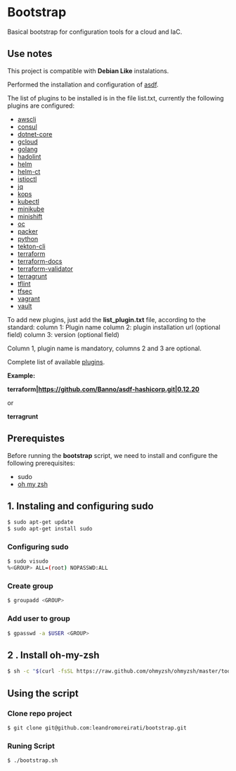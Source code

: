 # Bootstrap
Basical bootstrap for configuration tools for a cloud and IaC.

## Use notes
This project is compatible with **Debian Like** instalations.

Performed the installation and configuration of [asdf](https://asdf-vm.com/#/core-manage-asdf).

The list of plugins to be installed is in the file list.txt, currently the following plugins are configured:

* [awscli](https://github.com/MetricMike/asdf-awscli)
* [consul](https://github.com/asdf-community/asdf-hashicorp)
* [dotnet-core](https://github.com/emersonsoares/asdf-dotnet-core)
* [gcloud](https://github.com/jthegedus/asdf-gcloud)
* [golang](https://github.com/kennyp/asdf-golang)
* [hadolint](https://github.com/looztra/asdf-hadolint)
* [helm](Helm)
* [helm-ct](https://github.com/tablexi/asdf-helm-ct)
* [istioctl](https://github.com/rafik8/asdf-istioctl)
* [jq](https://github.com/focused-labs/asdf-jq)
* [kops](https://github.com/Antiarchitect/asdf-kops)
* [kubectl](https://github.com/Banno/asdf-kubectl)
* [minikube](https://github.com/alvarobp/asdf-minikube)
* [minishift](https://github.com/sqtran/asdf-minishift)
* [oc](https://github.com/sqtran/asdf-oc)
* [packer](https://github.com/asdf-community/asdf-hashicorp)
* [python](https://github.com/danhper/asdf-python)
* [tekton-cli](https://github.com/johnhamelink/asdf-tekton-cli)
* [terraform](https://github.com/asdf-community/asdf-hashicorp)
* [terraform-docs](https://github.com/looztra/asdf-terraform-docs)
* [terraform-validator](https://github.com/looztra/asdf-terraform-validator)
* [terragrunt](https://github.com/lotia/asdf-terragrunt)
* [tflint](https://github.com/skyzyx/asdf-tflint)
* [tfsec](https://github.com/woneill/asdf-tfsec)
* [vagrant](https://github.com/asdf-community/asdf-hashicorp)
* [vault](https://github.com/asdf-community/asdf-hashicorp)

To add new plugins, just add the **list_plugin.txt** file, according to the standard:
column 1: Plugin name
column 2: plugin installation url (optional field)
column 3: version (optional field)

Column 1, plugin name is mandatory, columns 2 and 3 are optional.

Complete list of available [plugins](https://github.com/asdf-vm/asdf-plugins).

**Example:**

**terraform|https://github.com/Banno/asdf-hashicorp.git|0.12.20**

or

**terragrunt**

## Prerequistes
Before running the **bootstrap** script, we need to install and configure the following prerequisites:

* sudo
* [oh my zsh](https://ohmyz.sh/#install)

## 1. Instaling and configuring sudo

```bash
$ sudo apt-get update
$ sudo apt-get install sudo
```
 ### Configuring sudo
```bash
$ sudo visudo
%<GROUP> ALL=(root) NOPASSWD:ALL
```
### Create group
```bash
$ groupadd <GROUP>
```
### Add user to group
```bash
$ gpasswd -a $USER <GROUP>
```
## 2 . Install oh-my-zsh

```bash
$ sh -c "$(curl -fsSL https://raw.github.com/ohmyzsh/ohmyzsh/master/tools/install.sh)"
```
## Using the script

### Clone repo project
```bash
$ git clone git@github.com:leandromoreirati/bootstrap.git
```
### Runing Script
```bash
$ ./bootstrap.sh
```


